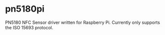 # pn5180pi

PN5180 NFC Sensor driver written for Raspberry Pi. Currently only supports the ISO 15693 protocol.

